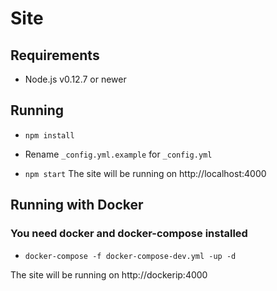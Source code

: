 # Site


## Requirements

- Node.js v0.12.7 or newer

## Running

- `npm install`
- Rename `_config.yml.example` for `_config.yml`

- `npm start`
The site will be running on http://localhost:4000

## Running with Docker
### You need docker and docker-compose installed

- `docker-compose -f docker-compose-dev.yml -up -d`

The site will be running on http://dockerip:4000
